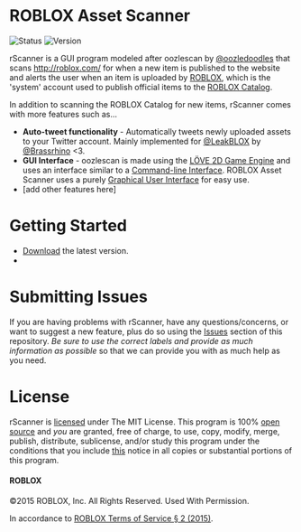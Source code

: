 # ROBLOX Asset Scanner
![Status](https://img.shields.io/badge/status-under%20development-red.svg)
![Version](https://img.shields.io/badge/version-0.0.0-red.svg)

rScanner is a GUI program modeled after oozlescan by [@oozledoodles](http://twitter.com/oozledoodles) that scans http://roblox.com/ for when a new item is published to the website and alerts the user when an item is uploaded by [ROBLOX](http://roblox.com/user.aspx?id=1), which is the 'system' account used to publish official items to the [ROBLOX Catalog](http://roblox.com/Catalog).

In addition to scanning the ROBLOX Catalog for new items, rScanner comes with more features such as...

* **Auto-tweet functionality** - Automatically tweets newly uploaded assets to your Twitter account. Mainly implemented for [@LeakBLOX](https://twitter.com/LeakBLOX) by [@Brassrhino](http://twitter.com/Brassrhino) <3.
* **GUI Interface** - oozlescan is made using the [LÖVE 2D Game Engine](https://love2d.org/) and uses an interface similar to a [Command-line Interface](http://en.wikipedia.org/wiki/Command-line_interface). ROBLOX Asset Scanner uses a purely [Graphical User Interface](http://en.wikipedia.org/wiki/Graphical_user_interface) for easy use.
* [add other features here]

# Getting Started
* [Download](https://github.com/rScanner/rScanner/releases) the latest version.
* 

# Submitting Issues
If you are having problems with rScanner, have any questions/concerns, or want to suggest a new feature, plus do so using the [Issues](https://github.com/rScanner/rScanner/issues) section of this repository. *Be sure to use the correct labels and provide as much information as possible* so that we can provide you with as much help as you need.

# License
rScanner is [licensed](https://github.com/rScanner/rScanner/blob/master/LICENSE) under The MIT License. This program is 100% [open source](http://en.wikipedia.org/wiki/Open_source) and *you* are granted, free of charge, to use, copy, modify, merge, publish, distribute, sublicense, and/or study this program under the conditions that you include [this](https://github.com/rScanner/rScanner/blob/master/LICENSE) notice in all copies or substantial portions of this program.

#### ROBLOX
©2015 ROBLOX, Inc. All Rights Reserved. Used With Permission.

In accordance to [ROBLOX Terms of Service § 2 (2015)](http://www.roblox.com/info/terms-of-service).
